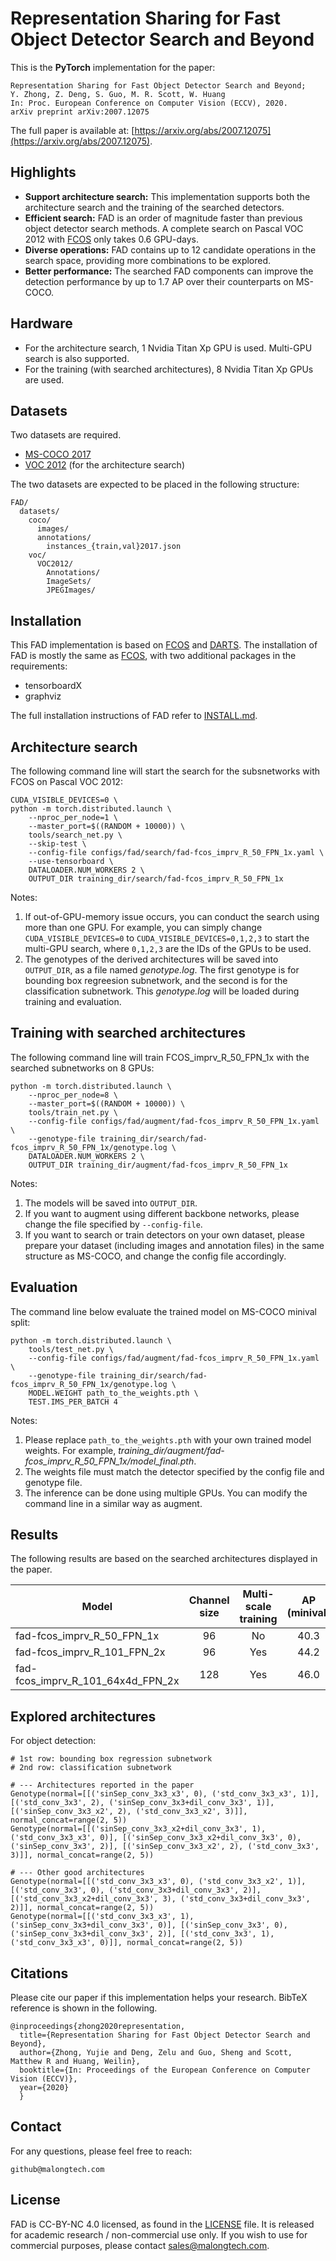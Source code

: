 # Representation Sharing for Fast Object Detector Search and Beyond 

This is the **PyTorch** implementation for the paper:

    Representation Sharing for Fast Object Detector Search and Beyond;
    Y. Zhong, Z. Deng, S. Guo, M. R. Scott, W. Huang 
    In: Proc. European Conference on Computer Vision (ECCV), 2020.
    arXiv preprint arXiv:2007.12075 

The full paper is available at: [https://arxiv.org/abs/2007.12075](https://arxiv.org/abs/2007.12075). 

## Highlights
- **Support architecture search:** This implementation supports both the architecture search and the training of the searched detectors.
- **Efficient search:** FAD is an order of magnitude faster than previous object detector search methods. A complete search on Pascal VOC 2012 with [FCOS](https://arxiv.org/abs/1904.01355) only takes 0.6 GPU-days.
- **Diverse operations:** FAD contains up to 12 candidate operations in the search space, providing more combinations to be explored. 
- **Better performance:** The searched FAD components can improve the detection performance by up to 1.7 AP over their counterparts on MS-COCO. 


## Hardware
- For the architecture search, 1 Nvidia Titan Xp GPU is used. Multi-GPU search is also supported.
- For the training (with searched architectures), 8 Nvidia Titan Xp GPUs are used. 


## Datasets
Two datasets are required.
- [MS-COCO 2017](https://cocodataset.org/#download) 
- [VOC 2012](https://pjreddie.com/projects/pascal-voc-dataset-mirror/) (for the architecture search)

The two datasets are expected to be placed in the following structure:
```
FAD/
  datasets/
    coco/
      images/
      annotations/
        instances_{train,val}2017.json  
    voc/
      VOC2012/
        Annotations/
        ImageSets/
        JPEGImages/
```

## Installation
This FAD implementation is based on [FCOS](https://github.com/tianzhi0549/FCOS) and [DARTS](https://github.com/khanrc/pt.darts). 
The installation of FAD is mostly the same as [FCOS](https://github.com/tianzhi0549/FCOS), with two additional packages in the requirements: 
- tensorboardX 
- graphviz 

The full installation instructions of FAD refer to [INSTALL.md](INSTALL.md).


## Architecture search 

The following command line will start the search for the subsnetworks with FCOS on Pascal VOC 2012:

    CUDA_VISIBLE_DEVICES=0 \
    python -m torch.distributed.launch \
        --nproc_per_node=1 \
        --master_port=$((RANDOM + 10000)) \
        tools/search_net.py \
        --skip-test \
        --config-file configs/fad/search/fad-fcos_imprv_R_50_FPN_1x.yaml \
        --use-tensorboard \
        DATALOADER.NUM_WORKERS 2 \
        OUTPUT_DIR training_dir/search/fad-fcos_imprv_R_50_FPN_1x

Notes:
1) If out-of-GPU-memory issue occurs, you can conduct the search using more than one GPU. For example, you can simply change `CUDA_VISIBLE_DEVICES=0` to `CUDA_VISIBLE_DEVICES=0,1,2,3` to start the multi-GPU search, where `0,1,2,3` are the IDs of the GPUs to be used.
2) The genotypes of the derived architectures will be saved into `OUTPUT_DIR`, as a file named *genotype.log*. The first genotype is for bounding box regreesion subnetwork, and the second is for the classification subnetwork. This *genotype.log* will be loaded during training and evaluation.


## Training with searched architectures 

The following command line will train FCOS_imprv_R_50_FPN_1x with the searched subnetworks on 8 GPUs:

    python -m torch.distributed.launch \
        --nproc_per_node=8 \
        --master_port=$((RANDOM + 10000)) \
        tools/train_net.py \
        --config-file configs/fad/augment/fad-fcos_imprv_R_50_FPN_1x.yaml \
        --genotype-file training_dir/search/fad-fcos_imprv_R_50_FPN_1x/genotype.log \
        DATALOADER.NUM_WORKERS 2 \
        OUTPUT_DIR training_dir/augment/fad-fcos_imprv_R_50_FPN_1x
        
Notes:
1) The models will be saved into `OUTPUT_DIR`.
2) If you want to augment using different backbone networks, please change the file specified by `--config-file`.
3) If you want to search or train detectors on your own dataset, please prepare your dataset (including images and annotation files) in the same structure as MS-COCO, and change the config file accordingly.


## Evaluation

The command line below evaluate the trained model on MS-COCO minival split:

    python -m torch.distributed.launch \
        tools/test_net.py \
        --config-file configs/fad/augment/fad-fcos_imprv_R_50_FPN_1x.yaml \
        --genotype-file training_dir/search/fad-fcos_imprv_R_50_FPN_1x/genotype.log \
        MODEL.WEIGHT path_to_the_weights.pth \
        TEST.IMS_PER_BATCH 4

Notes:
1) Please replace `path_to_the_weights.pth` with your own trained model weights. For example, *training_dir/augment/fad-fcos_imprv_R_50_FPN_1x/model_final.pth*.
2) The weights file must match the detector specified by the config file and genotype file.
3) The inference can be done using multiple GPUs. You can modify the command line in a similar way as augment.


## Results

The following results are based on the searched architectures displayed in the paper.

Model | Channel size | Multi-scale training | AP (minival) | AP (test-dev) 
--- |:---:|:---:|:---:|:---:
fad-fcos_imprv_R_50_FPN_1x | 96 | No | 40.3 | -  
fad-fcos_imprv_R_101_FPN_2x | 96 | Yes | 44.2 | 44.1
fad-fcos_imprv_R_101_64x4d_FPN_2x | 128 | Yes | 46.0 | 46.0 




## Explored architectures

For object detection:

    # 1st row: bounding box regression subnetwork
    # 2nd row: classification subnetwork

    # --- Architectures reported in the paper
    Genotype(normal=[[('sinSep_conv_3x3_x3', 0), ('std_conv_3x3_x3', 1)], [('std_conv_3x3', 2), ('sinSep_conv_3x3+dil_conv_3x3', 1)], [('sinSep_conv_3x3_x2', 2), ('std_conv_3x3_x2', 3)]], normal_concat=range(2, 5))
    Genotype(normal=[[('sinSep_conv_3x3_x2+dil_conv_3x3', 1), ('std_conv_3x3_x3', 0)], [('sinSep_conv_3x3_x2+dil_conv_3x3', 0), ('sinSep_conv_3x3', 2)], [('sinSep_conv_3x3_x2', 2), ('std_conv_3x3', 3)]], normal_concat=range(2, 5))

    # --- Other good architectures 
    Genotype(normal=[[('std_conv_3x3_x3', 0), ('std_conv_3x3_x2', 1)], [('std_conv_3x3', 0), ('std_conv_3x3+dil_conv_3x3', 2)], [('std_conv_3x3_x2+dil_conv_3x3', 3), ('std_conv_3x3+dil_conv_3x3', 2)]], normal_concat=range(2, 5))
    Genotype(normal=[[('std_conv_3x3_x3', 1), ('sinSep_conv_3x3+dil_conv_3x3', 0)], [('sinSep_conv_3x3', 0), ('sinSep_conv_3x3+dil_conv_3x3', 2)], [('std_conv_3x3', 1), ('std_conv_3x3_x3', 0)]], normal_concat=range(2, 5))

## Citations
Please cite our paper if this implementation helps your research. BibTeX reference is shown in the following.
```
@inproceedings{zhong2020representation,
  title={Representation Sharing for Fast Object Detector Search and Beyond}, 
  author={Zhong, Yujie and Deng, Zelu and Guo, Sheng and Scott, Matthew R and Huang, Weilin}, 
  booktitle={In: Proceedings of the European Conference on Computer Vision (ECCV)},  
  year={2020} 
  }
```

## Contact

For any questions, please feel free to reach: 
```
github@malongtech.com
```

## License

FAD is CC-BY-NC 4.0 licensed, as found in the [LICENSE](LICENSE) file. It is released for academic research / non-commercial use only. If you wish to use for commercial purposes, please contact sales@malongtech.com.


